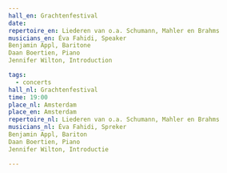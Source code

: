 ```yaml
---
hall_en: Grachtenfestival
date:
repertoire_en: Liederen van o.a. Schumann, Mahler en Brahms
musicians_en: Éva Fahidi, Speaker 
Benjamin Appl, Baritone 
Daan Boertien, Piano
Jennifer Wilton, Introduction 

tags:
  - concerts
hall_nl: Grachtenfestival
time: 19:00
place_nl: Amsterdam
place_en: Amsterdam
repertoire_nl: Liederen van o.a. Schumann, Mahler en Brahms
musicians_nl: Éva Fahidi, Spreker 
Benjamin Appl, Bariton 
Daan Boertien, Piano
Jennifer Wilton, Introductie

---
```


